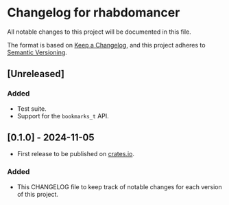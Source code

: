 # Changelog for rhabdomancer

All notable changes to this project will be documented in this file.

The format is based on [Keep a Changelog](https://keepachangelog.com/en/1.1.0/),
and this project adheres to [Semantic Versioning](https://semver.org/spec/v2.0.0.html).

## [Unreleased]

### Added

* Test suite.
* Support for the `bookmarks_t` API.

## [0.1.0] - 2024-11-05

* First release to be published on [crates.io](https://crates.io/).

### Added

* This CHANGELOG file to keep track of notable changes for each version of this project.

